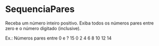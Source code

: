 # SequenciaPares
Receba um número inteiro positivo. Exiba todos os números pares entre zero e o número digitado (inclusive).  

Ex.:  Números pares entre 0 e ? 15 0 2 4 6 8 10 12 14

